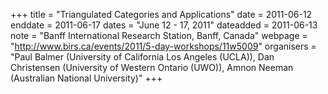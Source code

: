 +++
title = "Triangulated Categories and Applications"
date = 2011-06-12
enddate = 2011-06-17
dates = "June 12 - 17, 2011"
dateadded = 2011-06-13
note = "Banff International Research Station, Banff, Canada"
webpage = "http://www.birs.ca/events/2011/5-day-workshops/11w5009"
organisers = "Paul Balmer (University of California Los Angeles (UCLA)),
Dan Christensen (University of Western Ontario (UWO)),
Amnon Neeman (Australian National University)"
+++
